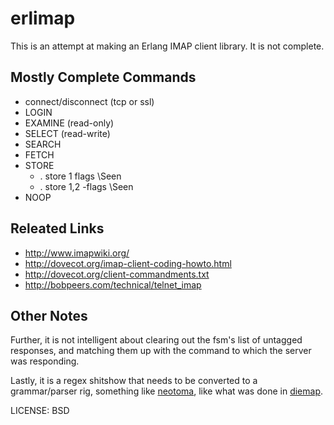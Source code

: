 # erlimap

This is an attempt at making an Erlang IMAP client library.  It is not complete.

## Mostly Complete Commands

* connect/disconnect (tcp or ssl)
* LOGIN
* EXAMINE (read-only)
* SELECT  (read-write)
* SEARCH
* FETCH
* STORE
    * . store 1 flags \Seen
    * . store 1,2 -flags \Seen
* NOOP

## Releated Links

* http://www.imapwiki.org/
* http://dovecot.org/imap-client-coding-howto.html
* http://dovecot.org/client-commandments.txt
* http://bobpeers.com/technical/telnet_imap

## Other Notes

Further, it is not intelligent about clearing out the fsm's list of untagged responses, and matching them up with the command to which the server was responding.

Lastly, it is a regex shitshow that needs to be converted to a grammar/parser rig, something like [neotoma](http://github.com/seancribbs/neotoma), like what was done in [diemap](http://github.com/vagabond/diemap).

LICENSE: BSD